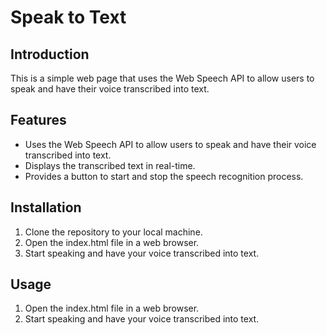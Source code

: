 # Speak to Text

## Introduction

This is a simple web page that uses the Web Speech API to allow users to speak and have their voice transcribed into text.

## Features

- Uses the Web Speech API to allow users to speak and have their voice transcribed into text.
- Displays the transcribed text in real-time.
- Provides a button to start and stop the speech recognition process.

## Installation

1. Clone the repository to your local machine.
2. Open the index.html file in a web browser.
3. Start speaking and have your voice transcribed into text.

## Usage

1. Open the index.html file in a web browser.
2. Start speaking and have your voice transcribed into text.
